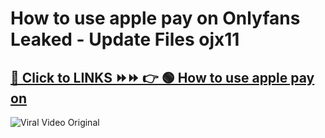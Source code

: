 
 # How to use apple pay on Onlyfans Leaked - Update Files ojx11

## <h2><a href="https://clipsfans.com/How_to_use_apple_pay_on&ref=git">🔗 Click to LINKS ⏩⏩ 👉 🟢 How to use apple pay on </a></h2>

<a href="https://clipsfans.com/How_to_use_apple_pay_on&ref=git" rel="nofollow" data-target="animated-image.originalLink"><img src="https://i.ibb.co.com/xMMVF88/686577567.gif" alt="Viral Video Original" style="max-width: 100%; display: inline-block;" data-target="animated-image.originalImage"></a>

